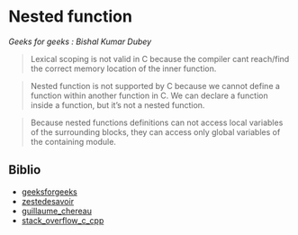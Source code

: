 # Nested function

_Geeks for geeks : Bishal Kumar Dubey_

> Lexical scoping is not valid in C because the compiler cant reach/find the correct memory location of the inner function.

> Nested function is not supported by C because we cannot define a function within another function in C. We can declare a function inside a function, but it’s not a nested function.

> Because nested functions definitions can not access local variables of the surrounding blocks, they can access only global variables of the containing module.

## Biblio

- [geeksforgeeks](https://www.geeksforgeeks.org/nested-functions-c/)
- [zestedesavoir](https://zestedesavoir.com/tutoriels/755/le-langage-c-1/notions-avancees/les-pointeurs-de-fonction/)
- [guillaume_chereau](https://blog.noctua-software.com/c-lambda.html)
- [stack_overflow_c_cpp](https://stackoverflow.com/questions/4324763/can-we-have-functions-inside-functions-in-c)
